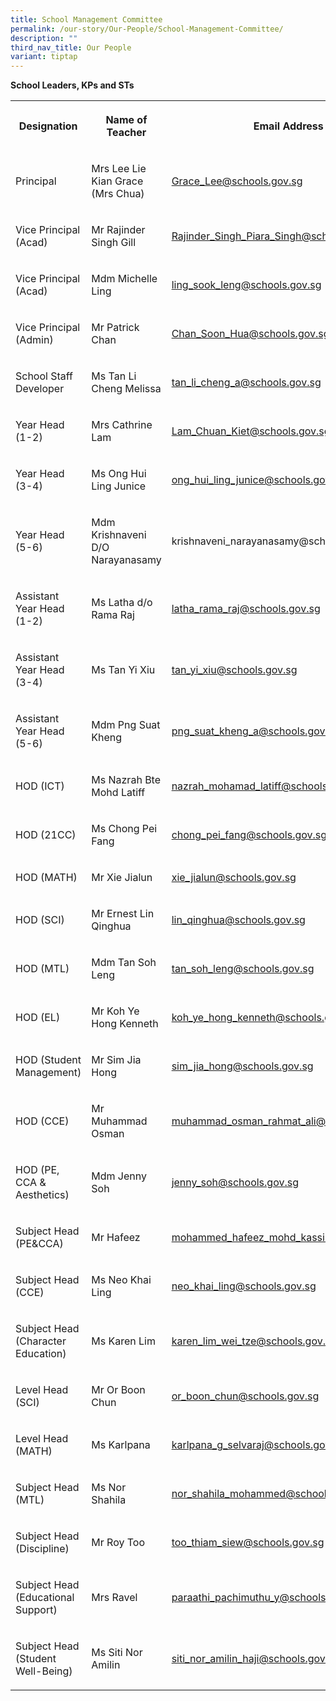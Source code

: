```yaml
---
title: School Management Committee
permalink: /our-story/Our-People/School-Management-Committee/
description: ""
third_nav_title: Our People
variant: tiptap
---
```

<p><strong>School Leaders, KPs and STs</strong>
</p>
<table style="minWidth: 75px">
<colgroup>
<col>
<col>
<col>
</colgroup>
<tbody>
<tr>
<th rowspan="1" colspan="1">
<p>Designation</p>
</th>
<th rowspan="1" colspan="1">
<p>Name of Teacher</p>
</th>
<th rowspan="1" colspan="1">
<p>Email Address</p>
</th>
</tr>
<tr>
<td rowspan="1" colspan="1">
<p>Principal</p>
</td>
<td rowspan="1" colspan="1">
<p>Mrs Lee Lie Kian Grace (Mrs Chua)</p>
</td>
<td rowspan="1" colspan="1">
<p><a href="mailto:Grace_Lee@schools.gov.sg" rel="noopener noreferrer nofollow" target="_blank">Grace_Lee@schools.gov.sg</a>
<br>
</p>
</td>
</tr>
<tr>
<td rowspan="1" colspan="1">
<p>Vice Principal (Acad)</p>
</td>
<td rowspan="1" colspan="1">
<p>Mr Rajinder Singh Gill</p>
</td>
<td rowspan="1" colspan="1">
<p><a href="mailto:Rajinder_Singh_Piara_Singh@schools.gov.sg" rel="noopener noreferrer nofollow" target="_blank">Rajinder_Singh_Piara_Singh@schools.gov.sg</a>
<br>
</p>
</td>
</tr>
<tr>
<td rowspan="1" colspan="1">
<p>Vice Principal (Acad)</p>
</td>
<td rowspan="1" colspan="1">
<p>Mdm Michelle Ling</p>
</td>
<td rowspan="1" colspan="1">
<p><a href="mailto:ling_sook_leng@schools.gov.sg" rel="noopener noreferrer nofollow" target="_blank">ling_sook_leng@schools.gov.sg</a>
<br>
</p>
</td>
</tr>
<tr>
<td rowspan="1" colspan="1">
<p>Vice Principal (Admin)</p>
</td>
<td rowspan="1" colspan="1">
<p>Mr Patrick Chan</p>
</td>
<td rowspan="1" colspan="1">
<p><a href="mailto:Chan_Soon_Hua@schools.gov.sg" rel="noopener noreferrer nofollow" target="_blank">Chan_Soon_Hua@schools.gov.sg</a>
</p>
</td>
</tr>
<tr>
<td rowspan="1" colspan="1">
<p>School Staff Developer</p>
</td>
<td rowspan="1" colspan="1">
<p>Ms Tan Li Cheng Melissa</p>
</td>
<td rowspan="1" colspan="1">
<p><a href="mailto:tan_li_cheng_a@schools.gov.sg" rel="noopener noreferrer nofollow" target="_blank">tan_li_cheng_a@schools.gov.sg</a>
</p>
</td>
</tr>
<tr>
<td rowspan="1" colspan="1">
<p>Year Head (1-2)</p>
</td>
<td rowspan="1" colspan="1">
<p>Mrs Cathrine Lam</p>
</td>
<td rowspan="1" colspan="1">
<p><a href="mailto:Lam_Chuan_Kiet@schools.gov.sg" rel="noopener noreferrer nofollow" target="_blank">Lam_Chuan_Kiet@schools.gov.sg</a>
</p>
<p></p>
</td>
</tr>
<tr>
<td rowspan="1" colspan="1">
<p>Year Head (3-4)</p>
</td>
<td rowspan="1" colspan="1">
<p>Ms Ong Hui Ling Junice</p>
</td>
<td rowspan="1" colspan="1">
<p><a href="mailto:ong_hui_ling_junice@schools.gov.sg" rel="noopener noreferrer nofollow" target="_blank">ong_hui_ling_junice@schools.gov.sg</a>
</p>
<p></p>
</td>
</tr>
<tr>
<td rowspan="1" colspan="1">
<p>Year Head (5-6)</p>
</td>
<td rowspan="1" colspan="1">
<p>Mdm Krishnaveni D/O Narayanasamy</p>
</td>
<td rowspan="1" colspan="1">
<p>krishnaveni_narayanasamy@schools.gov.sg</p>
</td>
</tr>
<tr>
<td rowspan="1" colspan="1">
<p>Assistant Year Head (1-2)</p>
</td>
<td rowspan="1" colspan="1">
<p>Ms Latha d/o Rama Raj</p>
</td>
<td rowspan="1" colspan="1">
<p><a href="mailto:latha_rama_raj@schools.gov.sg" rel="noopener noreferrer nofollow" target="_blank">latha_rama_raj@schools.gov.sg</a>
</p>
<p></p>
</td>
</tr>
<tr>
<td rowspan="1" colspan="1">
<p>Assistant Year Head (3-4)</p>
</td>
<td rowspan="1" colspan="1">
<p>Ms Tan Yi Xiu</p>
</td>
<td rowspan="1" colspan="1">
<p><a href="mailto:tan_yi_xiu@schools.gov.sg" rel="noopener noreferrer nofollow" target="_blank">tan_yi_xiu@schools.gov.sg</a>
</p>
<p></p>
</td>
</tr>
<tr>
<td rowspan="1" colspan="1">
<p>Assistant Year Head (5-6)</p>
</td>
<td rowspan="1" colspan="1">
<p>Mdm Png Suat Kheng</p>
</td>
<td rowspan="1" colspan="1">
<p><a href="mailto:png_suat_kheng_a@schools.gov.sg" rel="noopener noreferrer nofollow" target="_blank">png_suat_kheng_a@schools.gov.sg</a>
</p>
<p></p>
</td>
</tr>
<tr>
<td rowspan="1" colspan="1">
<p>HOD (ICT)</p>
</td>
<td rowspan="1" colspan="1">
<p>Ms Nazrah Bte Mohd Latiff</p>
</td>
<td rowspan="1" colspan="1">
<p><a href="mailto:nazrah_mohamad_latiff@schools.gov.sg" rel="noopener noreferrer nofollow" target="_blank">nazrah_mohamad_latiff@schools.gov.sg</a>
</p>
<p></p>
</td>
</tr>
<tr>
<td rowspan="1" colspan="1">
<p>HOD (21CC)</p>
</td>
<td rowspan="1" colspan="1">
<p>Ms Chong Pei Fang</p>
</td>
<td rowspan="1" colspan="1">
<p><a href="mailto:chong_pei_fang@schools.gov.sg" rel="noopener noreferrer nofollow" target="_blank">chong_pei_fang@schools.gov.sg</a>
</p>
<p></p>
</td>
</tr>
<tr>
<td rowspan="1" colspan="1">
<p>HOD (MATH)</p>
</td>
<td rowspan="1" colspan="1">
<p>Mr Xie Jialun</p>
</td>
<td rowspan="1" colspan="1">
<p><a href="mailto:xie_jialun@schools.gov.sg" rel="noopener noreferrer nofollow" target="_blank">xie_jialun@schools.gov.sg</a>
</p>
<p></p>
</td>
</tr>
<tr>
<td rowspan="1" colspan="1">
<p>HOD (SCI)</p>
</td>
<td rowspan="1" colspan="1">
<p>Mr Ernest Lin Qinghua</p>
</td>
<td rowspan="1" colspan="1">
<p><a href="mailto:lin_qinghua@schools.gov.sg" rel="noopener noreferrer nofollow" target="_blank">lin_qinghua@schools.gov.sg</a>
</p>
<p></p>
</td>
</tr>
<tr>
<td rowspan="1" colspan="1">
<p>HOD (MTL)</p>
</td>
<td rowspan="1" colspan="1">
<p>Mdm Tan Soh Leng</p>
</td>
<td rowspan="1" colspan="1">
<p><a href="mailto:tan_soh_leng@schools.gov.sg" rel="noopener noreferrer nofollow" target="_blank">tan_soh_leng@schools.gov.sg</a>
</p>
<p></p>
</td>
</tr>
<tr>
<td rowspan="1" colspan="1">
<p>HOD (EL)</p>
</td>
<td rowspan="1" colspan="1">
<p>Mr Koh Ye Hong Kenneth</p>
</td>
<td rowspan="1" colspan="1">
<p><a href="mailto:koh_ye_hong_kenneth@schools.gov.sg" rel="noopener noreferrer nofollow" target="_blank">koh_ye_hong_kenneth@schools.gov.sg</a>
</p>
<p></p>
</td>
</tr>
<tr>
<td rowspan="1" colspan="1">
<p>HOD (Student Management)</p>
</td>
<td rowspan="1" colspan="1">
<p>Mr Sim Jia Hong</p>
</td>
<td rowspan="1" colspan="1">
<p><a href="mailto:sim_jia_hong@schools.gov.sg" rel="noopener noreferrer nofollow" target="_blank">sim_jia_hong@schools.gov.sg</a>
</p>
<p></p>
</td>
</tr>
<tr>
<td rowspan="1" colspan="1">
<p>HOD (CCE)</p>
</td>
<td rowspan="1" colspan="1">
<p>Mr Muhammad Osman</p>
</td>
<td rowspan="1" colspan="1">
<p><a href="mailto:muhammad_osman_rahmat_ali@schools.gov.sg" rel="noopener noreferrer nofollow" target="_blank">muhammad_osman_rahmat_ali@schools.gov.sg</a>
</p>
<p></p>
</td>
</tr>
<tr>
<td rowspan="1" colspan="1">
<p>HOD (PE, CCA &amp; Aesthetics)</p>
</td>
<td rowspan="1" colspan="1">
<p>Mdm Jenny Soh</p>
</td>
<td rowspan="1" colspan="1">
<p><a href="mailto:jenny_soh@schools.gov.sg" rel="noopener noreferrer nofollow" target="_blank">jenny_soh@schools.gov.sg</a>
</p>
<p></p>
</td>
</tr>
<tr>
<td rowspan="1" colspan="1">
<p>Subject Head (PE&amp;CCA)</p>
</td>
<td rowspan="1" colspan="1">
<p>Mr Hafeez</p>
</td>
<td rowspan="1" colspan="1">
<p><a href="mailto:mohammed_hafeez_mohd_kassi@schools.gov.sg" rel="noopener noreferrer nofollow" target="_blank">mohammed_hafeez_mohd_kassi@schools.gov.sg</a>
</p>
<p></p>
</td>
</tr>
<tr>
<td rowspan="1" colspan="1">
<p>Subject Head (CCE)</p>
</td>
<td rowspan="1" colspan="1">
<p>Ms Neo Khai Ling</p>
</td>
<td rowspan="1" colspan="1">
<p><a href="mailto:neo_khai_ling@schools.gov.sg" rel="noopener noreferrer nofollow" target="_blank">neo_khai_ling@schools.gov.sg</a>
</p>
<p></p>
</td>
</tr>
<tr>
<td rowspan="1" colspan="1">
<p>Subject Head (Character Education)</p>
</td>
<td rowspan="1" colspan="1">
<p>Ms Karen Lim</p>
</td>
<td rowspan="1" colspan="1">
<p><a href="mailto:karen_lim_wei_tze@schools.gov.sg" rel="noopener noreferrer nofollow" target="_blank">karen_lim_wei_tze@schools.gov.sg</a>
</p>
<p></p>
</td>
</tr>
<tr>
<td rowspan="1" colspan="1">
<p>Level Head (SCI)</p>
</td>
<td rowspan="1" colspan="1">
<p>Mr Or Boon Chun</p>
</td>
<td rowspan="1" colspan="1">
<p><a href="mailto:or_boon_chun@schools.gov.sg" rel="noopener noreferrer nofollow" target="_blank">or_boon_chun@schools.gov.sg</a>
</p>
<p></p>
</td>
</tr>
<tr>
<td rowspan="1" colspan="1">
<p>Level Head (MATH)</p>
</td>
<td rowspan="1" colspan="1">
<p>Ms Karlpana</p>
</td>
<td rowspan="1" colspan="1">
<p><a href="mailto:karlpana_g_selvaraj@schools.gov.sg" rel="noopener noreferrer nofollow" target="_blank">karlpana_g_selvaraj@schools.gov.sg</a>
</p>
<p></p>
</td>
</tr>
<tr>
<td rowspan="1" colspan="1">
<p>Subject Head (MTL)</p>
</td>
<td rowspan="1" colspan="1">
<p>Ms Nor Shahila</p>
</td>
<td rowspan="1" colspan="1">
<p><a href="mailto:nor_shahila_mohammed@schools.gov.sg" rel="noopener noreferrer nofollow" target="_blank">nor_shahila_mohammed@schools.gov.sg</a>
</p>
<p></p>
</td>
</tr>
<tr>
<td rowspan="1" colspan="1">
<p>Subject Head (Discipline)</p>
</td>
<td rowspan="1" colspan="1">
<p>Mr Roy Too</p>
</td>
<td rowspan="1" colspan="1">
<p><a href="mailto:too_thiam_siew@schools.gov.sg" rel="noopener noreferrer nofollow" target="_blank">too_thiam_siew@schools.gov.sg</a>
</p>
<p></p>
</td>
</tr>
<tr>
<td rowspan="1" colspan="1">
<p>Subject Head (Educational Support)</p>
</td>
<td rowspan="1" colspan="1">
<p>Mrs Ravel</p>
</td>
<td rowspan="1" colspan="1">
<p><a href="mailto:paraathi_pachimuthu_y@schools.gov.sg" rel="noopener noreferrer nofollow" target="_blank">paraathi_pachimuthu_y@schools.gov.sg</a>
</p>
<p></p>
</td>
</tr>
<tr>
<td rowspan="1" colspan="1">
<p>Subject Head (Student Well-Being)</p>
</td>
<td rowspan="1" colspan="1">
<p>Ms Siti Nor Amilin</p>
</td>
<td rowspan="1" colspan="1">
<p><a href="mailto:siti_nor_amilin_haji@schools.gov.sg" rel="noopener noreferrer nofollow" target="_blank">siti_nor_amilin_haji@schools.gov.sg</a>
</p>
<p></p>
</td>
</tr>
</tbody>
</table>
<p></p>